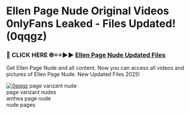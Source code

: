 # Ellen Page Nude Original Videos 0nlyFans Leaked - Files Updated! (0qqgz)

<h3>🔴 CLICK HERE 🌐==►► <a href="https://tinyurl.com/52m3yx9h" rel="nofollow">Ellen Page Nude Updated Files</a></h3>

Get Ellen Page Nude and all content. Now you can access all videos and pictures of Ellen Page Nude. New Updated Files 2025!

[![0qqgz](https://i.imgur.com/TnHtlc8.gif)](https://tinyurl.com/52m3yx9h)
page vanzant nude<br>
page vanzant nudes<br>
anthea page nude<br>
nude pages